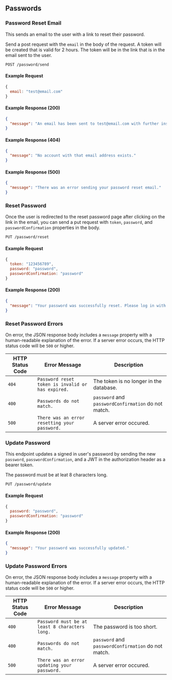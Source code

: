 ## Passwords

### Password Reset Email

This sends an email to the user with a link to reset their password.

Send a post request with the `email` in the body of the request. A token will be created that is valid for 2 hours. The token will be in the link that is in the email sent to the user.

```endpoint
POST /password/send
```

#### Example Request

```javascript
{
  email: "test@email.com"
}
```

#### Example Response (200)

```json
{
  "message": "An email has been sent to test@email.com with further instructions."
}
```

#### Example Response (404)

```json
{
  "message": "No account with that email address exists."
}
```

#### Example Response (500)

```json
{
  "message": "There was an error sending your password reset email."
}
```

### Reset Password

Once the user is redirected to the reset password page after clicking on the link in the email, you can send a put request with `token`, `password`, and `passwordConfirmation` properties in the body.

```endpoint
PUT /password/reset
```

#### Example Request

```javascript
{
  token: "123456789",
  password: "password",
  passwordConfirmation: "password"
}
```

#### Example Response (200)

```json
{
  "message": "Your password was successfully reset. Please log in with your new password."
}
```

### Reset Password Errors

On error, the JSON response body includes a `message` property with a human-readable explanation of the error. If a server error occurs, the HTTP status code will be `500` or higher.

HTTP Status Code | Error Message | Description
|---|---|---
`404` | `Password reset token is invalid or has expired.` | The token is no longer in the database.
`400` | `Passwords do not match.` | `password` and `passwordConfirmation` do not match.
`500` | `There was an error resetting your password.` | A server error occured.

### Update Password

This endpoint updates a signed in user's password by sending the new `password`, `passwordConfirmation`, and a JWT in the authorization header as a bearer token.

The password must be at leat 8 characters long.

```endpoint
PUT /password/update
```

#### Example Request

```javascript
{
  password: "password",
  passwordConfirmation: "password"
}
```

#### Example Response (200)

```json
{
  "message": "Your password was successfully updated."
}
```

### Update Password Errors

On error, the JSON response body includes a `message` property with a human-readable explanation of the error. If a server error occurs, the HTTP status code will be `500` or higher.

HTTP Status Code | Error Message | Description
|---|---|---
`400` | `Password must be at least 8 characters long.` | The password is too short.
`400` | `Passwords do not match.` | `password` and `passwordConfirmation` do not match.
`500` | `There was an error updating your password.` | A server error occured.